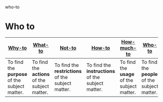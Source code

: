 who-to
# Who to

|[Why-to](https://github.com/vanHeemstraSystems/why-to)|[What-to](https://github.com/vanHeemstraSystems/what-to)|[Not-to](https://github.com/vanHeemstraSystems/not-to)|[How-to](https://github.com/vanHeemstraSystems/how-to)|[How-much-to](https://github.com/vanHeemstraSystems/how-much-to)|[Who-to](https://github.com/vanHeemstraSystems/who-to)|[When-to](https://github.com/vanHeemstraSystems/when-to)|[Where-to](https://github.com/vanHeemstraSystems/where-to)|
|--|--|--|--|--|--|--|--|
|To find the **purpose** of the subject matter.|To find the **actions** of the subject matter.|To find the **restrictions** of the subject matter.|To find the **instructions** of the subject matter.|To find the **usage** of the subject matter.|To find the **people** of the subject matter.|To find the **timings** of the subject matter.|To find the **whereabouts** of the subject matter.|

